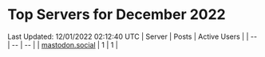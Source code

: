 # Top Servers for December 2022
Last Updated: 12/01/2022 02:12:40 UTC
| Server | Posts | Active Users |
| -- | -- | -- |
| [mastodon.social](https://mastodon.social/tags/PowerShell) | 1 | 1 |
